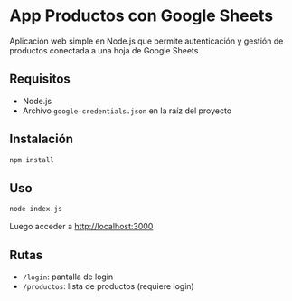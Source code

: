 
# App Productos con Google Sheets

Aplicación web simple en Node.js que permite autenticación y gestión de productos conectada a una hoja de Google Sheets.

## Requisitos

- Node.js
- Archivo `google-credentials.json` en la raíz del proyecto

## Instalación

```bash
npm install
```

## Uso

```bash
node index.js
```

Luego acceder a [http://localhost:3000](http://localhost:3000)

## Rutas

- `/login`: pantalla de login
- `/productos`: lista de productos (requiere login)
